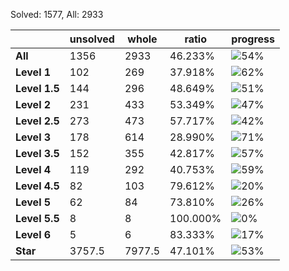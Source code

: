 Solved: 1577, All: 2933

| |unsolved|whole|ratio|progress|
|----|----|----|----|----|
|**All**| 1356 | 2933 | 46.233%| ![54%](https://progress-bar.xyz/54?title=All) |
|**Level 1**| 102 | 269 | 37.918%| ![62%](https://progress-bar.xyz/62?title=All) |
|**Level 1.5**| 144 | 296 | 48.649%| ![51%](https://progress-bar.xyz/51?title=All) |
|**Level 2**| 231 | 433 | 53.349%| ![47%](https://progress-bar.xyz/47?title=All) |
|**Level 2.5**| 273 | 473 | 57.717%| ![42%](https://progress-bar.xyz/42?title=All) |
|**Level 3**| 178 | 614 | 28.990%| ![71%](https://progress-bar.xyz/71?title=All) |
|**Level 3.5**| 152 | 355 | 42.817%| ![57%](https://progress-bar.xyz/57?title=All) |
|**Level 4**| 119 | 292 | 40.753%| ![59%](https://progress-bar.xyz/59?title=All) |
|**Level 4.5**| 82 | 103 | 79.612%| ![20%](https://progress-bar.xyz/20?title=All) |
|**Level 5**| 62 | 84 | 73.810%| ![26%](https://progress-bar.xyz/26?title=All) |
|**Level 5.5**| 8 | 8 | 100.000%| ![0%](https://progress-bar.xyz/0?title=All) |
|**Level 6**| 5 | 6 | 83.333%| ![17%](https://progress-bar.xyz/17?title=All) |
|**Star**|3757.5 | 7977.5 |47.101%| ![53%](https://progress-bar.xyz/53?title=All) |

